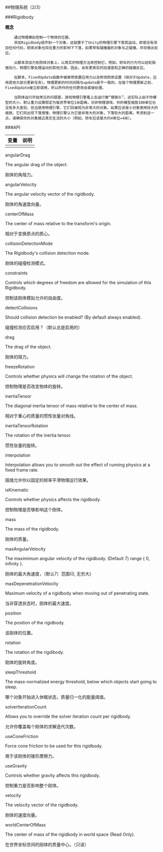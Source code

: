 ##物理系统（2/3）

###Rigidbody

**概念**
```
    通过物理模拟控制一个物体的位置。
    添加Rigidbody组件到一个对象，这就置于了Unity的物理引擎下使其运动。即使没有添加任何代码，刚体对象也将在重力的影响下下落，如果带有碰撞器的对象与之碰撞，并将做出反应。

    从脚本添加力到刚体对象上，以真实的物理方法来控制它。例如，轿车的行为可以给轮胎施加力，物理引擎处理运动的其他方面，因此，会有更真实的加速度和正确的碰撞反应。

    在脚本，FixedUpdate函数中被推荐放置应用力以及修改刚体设置（相对于Update，应用其他大部分更新任务）。物理更新的时间间隔与update是不一致的，在每个物理更新之前，FixedUpdate被立即调用，所以所作的任何更改会直接处理。

    当刚体运行开始常见的问题是，游戏物理引擎看上去运行像“慢镜头”。这实际上由于你模型的大小，默认重力设置假定为每世界单位1米距离。对非物理游戏，你的模型缩放100单位也没有多大差别，但当使用物理引擎，它们将被视为非常大的对象。如果应该是小对象使用较大的缩放，它们将出现下落很慢，物理引擎认为它是非常大的对象，下落较大的距离。考虑到这一点，请确保你的对象接近真实生活的大小（例如，轿车应该是大约4单位=4米）。

```

###API

|变量|说明|
|:--|:--|
|||


angularDrag

The angular drag of the object.

刚体的角阻力。

angularVelocity

The angular velocity vector of the rigidbody.

刚体的角速度向量。

centerOfMass

The center of mass relative to the transform's origin.

相对于变换原点的质心。

collisionDetectionMode

The Rigidbody's collision detection mode.

刚体的碰撞检测模式。

constraints

Controls which degrees of freedom are allowed for the simulation of this Rigidbody.

控制该刚体模拟允许的自由度。

detectCollisions

Should collision detection be enabled? (By default always enabled).

碰撞检测应否启用？（默认总是启用的）

drag

The drag of the object.

刚体的阻力。

freezeRotation

Controls whether physics will change the rotation of the object.

控制物理是否改变物体的旋转。

inertiaTensor

The diagonal inertia tensor of mass relative to the center of mass.

相对于重心的质量的惯性张量对角线。

inertiaTensorRotation

The rotation of the inertia tensor.

惯性张量的旋转。

interpolation

Interpolation allows you to smooth out the effect of running physics at a fixed frame rate.

插值允许你以固定的帧率平滑物理运行效果。

isKinematic

Controls whether physics affects the rigidbody.

控制物理是否够影响这个刚体。

mass

The mass of the rigidbody.

刚体的质量。

maxAngularVelocity

The maximimum angular velocity of the rigidbody. (Default 7) range { 0, infinity }.

刚体的最大角速度，（默认7）范围{0, 无穷大}

maxDepenetrationVelocity

Maximum velocity of a rigidbody when moving out of penetrating state.

当非穿透状态时，刚体的最大速度。

position

The position of the rigidbody.

该刚体的位置。

rotation

The rotation of the rigdibody.

刚体的旋转角度。

sleepThreshold

The mass-normalized energy threshold, below which objects start going to sleep.

哪个对象开始进入休眠状态，质量归一化的能量阈值。

solverIterationCount

Allows you to override the solver iteration count per rigidbody.

允许你覆盖每个刚体的求解迭代次数。

useConeFriction

Force cone friction to be used for this rigidbody.

用于该刚体的锥形摩擦力。

useGravity

Controls whether gravity affects this rigidbody.

控制重力是否影响整个刚体。

velocity

The velocity vector of the rigidbody.

刚体的速度向量。

worldCenterOfMass

The center of mass of the rigidbody in world space (Read Only).

在世界坐标空间的刚体的质量中心。（只读）
